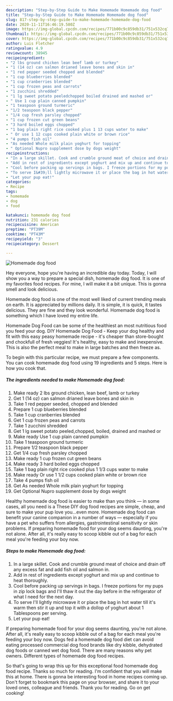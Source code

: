 ```yaml
---
description: "Step-by-Step Guide to Make Homemade Homemade dog food"
title: "Step-by-Step Guide to Make Homemade Homemade dog food"
slug: 817-step-by-step-guide-to-make-homemade-homemade-dog-food
date: 2020-11-11T16:46:19.580Z
image: https://img-global.cpcdn.com/recipes/771b00c9c859db31/751x532cq70/homemade-dog-food-recipe-main-photo.jpg
thumbnail: https://img-global.cpcdn.com/recipes/771b00c9c859db31/751x532cq70/homemade-dog-food-recipe-main-photo.jpg
cover: https://img-global.cpcdn.com/recipes/771b00c9c859db31/751x532cq70/homemade-dog-food-recipe-main-photo.jpg
author: Luis Fletcher
ratingvalue: 4.9
reviewcount: 38945
recipeingredient:
- "2 lbs ground chicken lean beef lamb or turkey"
- "1 (14 oz) can salmon drianed leave bones and skin in"
- "1 red pepper seeded chopped and blended"
- "1 cup blueberries blended"
- "1 cup cranberries blended"
- "1 cup frozen peas and carrots"
- "1 zucchini shredded"
- "1 lg sweet potato peeledchopped boiled drained and mashed or"
- " Use 1 cup plain canned pumpkin"
- "1 teaspoon ground turmeric"
- "1/2 teaspoon black pepper"
- "1/4 cup fresh parsley chopped"
- "1 cup frozen cut green beans"
- "3 hard boiled eggs chopped"
- "1 bag plain right rice cooked plus 1 13 cups water to make"
- " Or use 1 12 cups cooked plain white or brown rice"
- "4 pumps fish oil"
- "As needed Whole milk plain yoghurt for topping"
- " Optional Nupro supplement dose by dogs weight"
recipeinstructions:
- "In a large skillet. Cook and crumble ground meat of choice and drain off any excess fat and add fish oil and salmon in."
- "Add in rest of ingredients except yoghurt and mix up and continue to heat thoroughly."
- "Cool before packing up servings in bags. I freeze portions for my pups in zip lock bags and I&#39;ll thaw it out the day before in the refrigerator of what I need for the next day."
- "To serve I&#39;ll lightly microwave it or place the bag in hot water till it&#39;s warm then stir it up and top it with a dollop of yoghurt about 1 Tablespoons per serving."
- "Let your pup eat!"
categories:
- Recipe
tags:
- homemade
- dog
- food

katakunci: homemade dog food 
nutrition: 231 calories
recipecuisine: American
preptime: "PT39M"
cooktime: "PT43M"
recipeyield: "3"
recipecategory: Dessert

---
```



![Homemade dog food](https://img-global.cpcdn.com/recipes/771b00c9c859db31/751x532cq70/homemade-dog-food-recipe-main-photo.jpg)

Hey everyone, hope you're having an incredible day today. Today, I will show you a way to prepare a special dish, homemade dog food. It is one of my favorites food recipes. For mine, I will make it a bit unique. This is gonna smell and look delicious.

Homemade dog food is one of the most well liked of current trending meals on earth. It is appreciated by millions daily. It is simple, it is quick, it tastes delicious. They are fine and they look wonderful. Homemade dog food is something which I have loved my entire life.

Homemade Dog Food can be some of the healthiest an most nutritious food you feed your dog. DIY Homemade Dog Food - Keep your dog healthy and fit with this easy peasy homemade recipe - it&#39;s cheaper than store-bought and chockfull of fresh veggies! It&#39;s healthy, easy to make and inexpensive. This is also the perfect meal to make in large batches and then freeze as.


To begin with this particular recipe, we must prepare a few components. You can cook homemade dog food using 19 ingredients and 5 steps. Here is how you cook that.

<!--inarticleads1-->

##### The ingredients needed to make Homemade dog food:

1. Make ready 2 lbs ground chicken, lean beef, lamb or turkey
1. Get 1 (14 oz) can salmon drianed leave bones and skin in
1. Take 1 red pepper seeded, chopped and blended
1. Prepare 1 cup blueberries blended
1. Take 1 cup cranberries blended
1. Get 1 cup frozen peas and carrots
1. Take 1 zucchini shredded
1. Get 1 lg sweet potato peeled,chopped, boiled, drained and mashed or
1. Make ready  Use 1 cup plain canned pumpkin
1. Take 1 teaspoon ground turmeric
1. Prepare 1/2 teaspoon black pepper
1. Get 1/4 cup fresh parsley chopped
1. Make ready 1 cup frozen cut green beans
1. Make ready 3 hard boiled eggs chopped
1. Take 1 bag plain right rice cooked plus 1 1/3 cups water to make
1. Make ready  Or use 1 1/2 cups cooked plain white or brown rice
1. Take 4 pumps fish oil
1. Get As needed Whole milk plain yoghurt for topping
1. Get  Optional Nupro supplement dose by dogs weight


Healthy homemade dog food is easier to make than you think — in some cases, all you need is a These DIY dog food recipes are simple, cheap, and sure to make your pup love you…even more. Homemade dog food can benefit your canine companion in a number of ways — especially if you have a pet who suffers from allergies, gastrointestinal sensitivity or skin problems. If preparing homemade food for your dog seems daunting, you&#39;re not alone. After all, it&#39;s really easy to scoop kibble out of a bag for each meal you&#39;re feeding your boy now. 

<!--inarticleads2-->

##### Steps to make Homemade dog food:

1. In a large skillet. Cook and crumble ground meat of choice and drain off any excess fat and add fish oil and salmon in.
1. Add in rest of ingredients except yoghurt and mix up and continue to heat thoroughly.
1. Cool before packing up servings in bags. I freeze portions for my pups in zip lock bags and I&#39;ll thaw it out the day before in the refrigerator of what I need for the next day.
1. To serve I&#39;ll lightly microwave it or place the bag in hot water till it&#39;s warm then stir it up and top it with a dollop of yoghurt about 1 Tablespoons per serving.
1. Let your pup eat!


If preparing homemade food for your dog seems daunting, you&#39;re not alone. After all, it&#39;s really easy to scoop kibble out of a bag for each meal you&#39;re feeding your boy now. Dogs fed a homemade dog food diet can avoid eating processed commercial dog food brands like dry kibble, dehydrated dog foods or canned wet dog food. There are many reasons why pet owners. Different types of homemade dog food recipes. 

So that's going to wrap this up for this exceptional food homemade dog food recipe. Thanks so much for reading. I'm confident that you will make this at home. There is gonna be interesting food in home recipes coming up. Don't forget to bookmark this page on your browser, and share it to your loved ones, colleague and friends. Thank you for reading. Go on get cooking!

